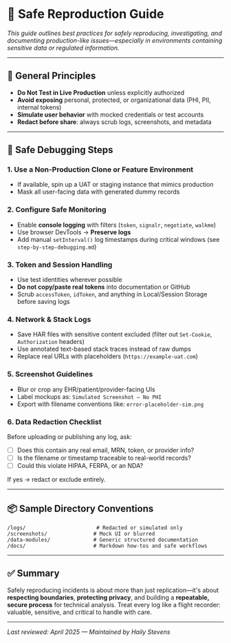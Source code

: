 # 🔐 Safe Reproduction Guide

_This guide outlines best practices for safely reproducing, investigating, and documenting production-like issues—especially in environments containing sensitive data or regulated information._

---

## 🚧 General Principles

- **Do Not Test in Live Production** unless explicitly authorized
- **Avoid exposing** personal, protected, or organizational data (PHI, PII, internal tokens)
- **Simulate user behavior** with mocked credentials or test accounts
- **Redact before share**: always scrub logs, screenshots, and metadata

---

## 🧪 Safe Debugging Steps

### 1. Use a Non-Production Clone or Feature Environment
- If available, spin up a UAT or staging instance that mimics production
- Mask all user-facing data with generated dummy records

### 2. Configure Safe Monitoring
- Enable **console logging** with filters (`token`, `signalr`, `negotiate`, `walkme`)
- Use browser DevTools → **Preserve logs**
- Add manual `setInterval()` log timestamps during critical windows (see `step-by-step-debugging.md`)

### 3. Token and Session Handling
- Use test identities wherever possible
- **Do not copy/paste real tokens** into documentation or GitHub
- Scrub `accessToken`, `idToken`, and anything in Local/Session Storage before saving logs

### 4. Network & Stack Logs
- Save HAR files with sensitive content excluded (filter out `Set-Cookie`, `Authorization` headers)
- Use annotated text-based stack traces instead of raw dumps
- Replace real URLs with placeholders (`https://example-uat.com`)

### 5. Screenshot Guidelines
- Blur or crop any EHR/patient/provider-facing UIs
- Label mockups as: `Simulated Screenshot – No PHI`
- Export with filename conventions like: `error-placeholder-sim.png`

### 6. Data Redaction Checklist
Before uploading or publishing any log, ask:
- [ ] Does this contain any real email, MRN, token, or provider info?
- [ ] Is the filename or timestamp traceable to real-world records?
- [ ] Could this violate HIPAA, FERPA, or an NDA?

If yes → redact or exclude entirely.

---

## 📦 Sample Directory Conventions
```
/logs/                       # Redacted or simulated only
/screenshots/               # Mock UI or blurred
/data-modules/              # Generic structured documentation
/docs/                      # Markdown how-tos and safe workflows
```

---

## ✅ Summary
Safely reproducing incidents is about more than just replication—it's about **respecting boundaries**, **protecting privacy**, and building a **repeatable, secure process** for technical analysis. Treat every log like a flight recorder: valuable, sensitive, and critical to handle with care.

---

_Last reviewed: April 2025 — Maintained by Haily Stevens_
